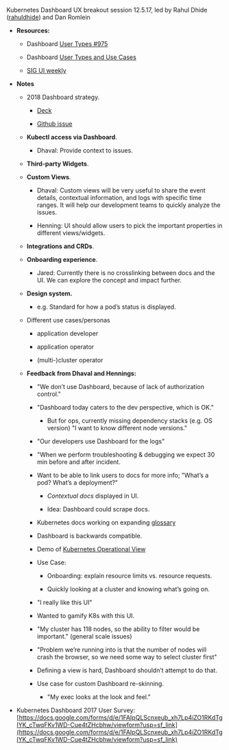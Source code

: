 Kubernetes Dashboard UX breakout session 12.5.17, led by Rahul Dhide ([rahuldhide](https://github.com/rahuldhide)) and Dan Romlein

* **Resources:**

    * Dashboard [User Types #975](https://github.com/kubernetes/dashboard/issues/975) 

    * Dashboard [User Types and Use Cases](https://docs.google.com/document/d/1urAlgRP7AbcdsOMQ_piQQ6O1XTDIum_LmOUe8xsC4pE/edit)

    * [SIG UI weekly](/sig-ui)

* **Notes**

    * 2018 Dashboard strategy.

        * [Deck](https://docs.google.com/presentation/d/1q1G1vWCrenI3GVsyF4d-2rpyVrdJgFW7fIbvcAAd9Lg/edit?ts=5a26f250)

        * [Github issue](https://github.com/kubernetes/dashboard/issues/2556)

    * **Kubectl access via Dashboard**.

        * Dhaval: Provide context to issues.

    * **Third-party Widgets**.

    * **Custom Views**.

        * Dhaval: Custom views will be very useful to share the event details, contextual information, and logs with specific time ranges. It will help our development teams to quickly analyze the issues. 

        * Henning: UI should allow users to pick the important properties in different views/widgets.

    * **Integrations and CRDs**.

    * **Onboarding experience**.

        * Jared: Currently there is no crosslinking between docs and the UI. We can explore the concept and impact further.

    * **Design system.** 

        * e.g. Standard for how a pod’s status is displayed.

    * Different use cases/personas

        * application developer

        * application operator

        * (multi-)cluster operator

    * **Feedback from Dhaval and Hennings:**

        * "We don’t use Dashboard, because of lack of authorization control."

        * "Dashboard today caters to the dev perspective, which is OK."

            * But for ops, currently missing dependency stacks (e.g. OS version) "I want to know different node versions."

        * "Our developers use Dashboard for the logs"

        * "When we perform troubleshooting & debugging we expect 30 min before and after incident. 

        * Want to be able to link users to docs for more info; "What’s a pod? What’s a deployment?"

            * *Contextual docs* displayed in UI. 

            * Idea: Dashboard could scrape docs. 

        * Kubernetes docs working on expanding [glossary](https://kubernetes.io/docs/reference/glossary/?fundamental=true)

        * Dashboard is backwards compatible. 

        * Demo of [Kubernetes Operational View](https://github.com/hjacobs/kube-ops-view)

        * Use Case:

            * Onboarding: explain resource limits vs. resource requests. 

            * Quickly looking at a cluster and knowing what’s going on.

        * "I really like this UI"

        * Wanted to gamify K8s with this UI. 

        * "My cluster has 118 nodes, so the ability to filter would be important." (general scale issues)

        * "Problem we’re running into is that the number of nodes will crash the browser, so we need some way to select cluster first"

        * Defining a view is hard, Dashboard shouldn’t attempt to do that.

        * Use case for custom Dashboard re-skinning.

            * "My exec looks at the look and feel."

* Kubernetes Dashboard 2017 User Survey: [https://docs.google.com/forms/d/e/1FAIpQLScnxeub_xh7Lp4iZO1RKdTgIYK_cTwqFKv1WD-Cue4tZHcbhw/viewform?usp=sf_link](https://docs.google.com/forms/d/e/1FAIpQLScnxeub_xh7Lp4iZO1RKdTgIYK_cTwqFKv1WD-Cue4tZHcbhw/viewform?usp=sf_link)

